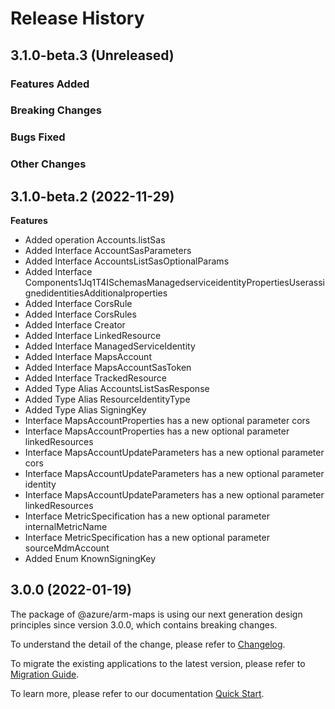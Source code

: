 # Release History

## 3.1.0-beta.3 (Unreleased)

### Features Added

### Breaking Changes

### Bugs Fixed

### Other Changes

## 3.1.0-beta.2 (2022-11-29)
    
**Features**

  - Added operation Accounts.listSas
  - Added Interface AccountSasParameters
  - Added Interface AccountsListSasOptionalParams
  - Added Interface Components1Jq1T4ISchemasManagedserviceidentityPropertiesUserassignedidentitiesAdditionalproperties
  - Added Interface CorsRule
  - Added Interface CorsRules
  - Added Interface Creator
  - Added Interface LinkedResource
  - Added Interface ManagedServiceIdentity
  - Added Interface MapsAccount
  - Added Interface MapsAccountSasToken
  - Added Interface TrackedResource
  - Added Type Alias AccountsListSasResponse
  - Added Type Alias ResourceIdentityType
  - Added Type Alias SigningKey
  - Interface MapsAccountProperties has a new optional parameter cors
  - Interface MapsAccountProperties has a new optional parameter linkedResources
  - Interface MapsAccountUpdateParameters has a new optional parameter cors
  - Interface MapsAccountUpdateParameters has a new optional parameter identity
  - Interface MapsAccountUpdateParameters has a new optional parameter linkedResources
  - Interface MetricSpecification has a new optional parameter internalMetricName
  - Interface MetricSpecification has a new optional parameter sourceMdmAccount
  - Added Enum KnownSigningKey
    
    
## 3.0.0 (2022-01-19)

The package of @azure/arm-maps is using our next generation design principles since version 3.0.0, which contains breaking changes.

To understand the detail of the change, please refer to [Changelog](https://aka.ms/js-track2-changelog).

To migrate the existing applications to the latest version, please refer to [Migration Guide](https://aka.ms/js-track2-migration-guide).

To learn more, please refer to our documentation [Quick Start](https://aka.ms/js-track2-quickstart).